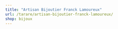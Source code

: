 ```yaml
---
title: "Artisan Bijoutier Franck Lamoureux"
url: /tarare/artisan-bijoutier-franck-lamoureux/
shop: bijoux
---
```

